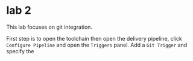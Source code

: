 # lab 2
This lab focuses on git integration.  

First step is to open the toolchain then open the delivery pipeline, click `Configure Pipeline` and open the `Triggers` panel. Add a `Git Trigger` and specify the 
